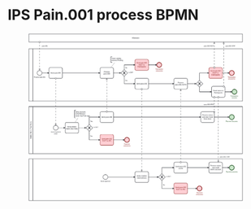 # IPS Pain.001 process BPMN

<figure><img src=".gitbook/assets/image.png" alt=""><figcaption></figcaption></figure>

